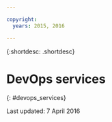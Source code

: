 ```yaml
---

copyright:
  years: 2015, 2016

---
```


{:shortdesc: .shortdesc} 

# DevOps services
{: #devops_services}

Last updated: 7 April 2016
